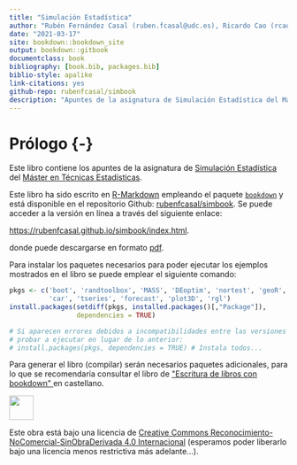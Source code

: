 ```yaml
--- 
title: "Simulación Estadística"
author: "Rubén Fernández Casal (ruben.fcasal@udc.es), Ricardo Cao (rcao@udc.es)"
date: "2021-03-17"
site: bookdown::bookdown_site
output: bookdown::gitbook
documentclass: book
bibliography: [book.bib, packages.bib]
biblio-style: apalike
link-citations: yes
github-repo: rubenfcasal/simbook
description: "Apuntes de la asignatura de Simulación Estadística del Máster en Técnicas Estadísticas."
---
```


# Prólogo {-}

Este libro contiene los apuntes de la asignatura de [Simulación Estadística](http://eamo.usc.es/pub/mte/index.php/es/?option=com_content&view=article&id=2201&idm=13&a%C3%B1o=2019) del [Máster en Técnicas Estadísticas](http://eio.usc.es/pub/mte). 

Este libro ha sido escrito en [R-Markdown](http://rmarkdown.rstudio.com) empleando el paquete [`bookdown`](https://bookdown.org/yihui/bookdown/)  y está disponible en el repositorio Github: [rubenfcasal/simbook](https://github.com/rubenfcasal/simbook). 
Se puede acceder a la versión en línea a través del siguiente enlace:

<https://rubenfcasal.github.io/simbook/index.html>.

donde puede descargarse en formato [pdf](https://rubenfcasal.github.io/simbook/Simulacion.pdf).

Para instalar los paquetes necesarios para poder ejecutar los ejemplos mostrados en el libro se puede emplear el siguiente comando:

```r
pkgs <- c('boot', 'randtoolbox', 'MASS', 'DEoptim', 'nortest', 'geoR', 'copula', 'sm',
          'car', 'tseries', 'forecast', 'plot3D', 'rgl')
install.packages(setdiff(pkgs, installed.packages()[,"Package"]), 
                 dependencies = TRUE)

# Si aparecen errores debidos a incompatibilidades entre las versiones de los paquetes, 
# probar a ejecutar en lugar de lo anterior:
# install.packages(pkgs, dependencies = TRUE) # Instala todos...
```

Para generar el libro (compilar) serán necesarios paquetes adicionales, 
para lo que se recomendaría consultar el libro de ["Escritura de libros con bookdown" ](https://rubenfcasal.github.io/bookdown_intro) en castellano.



<img src="images/by-nc-nd-88x31.png" width="44" />

Este obra está bajo una licencia de [Creative Commons Reconocimiento-NoComercial-SinObraDerivada 4.0 Internacional](https://creativecommons.org/licenses/by-nc-nd/4.0/deed.es_ES) 
(esperamos poder liberarlo bajo una licencia menos restrictiva más adelante...).


